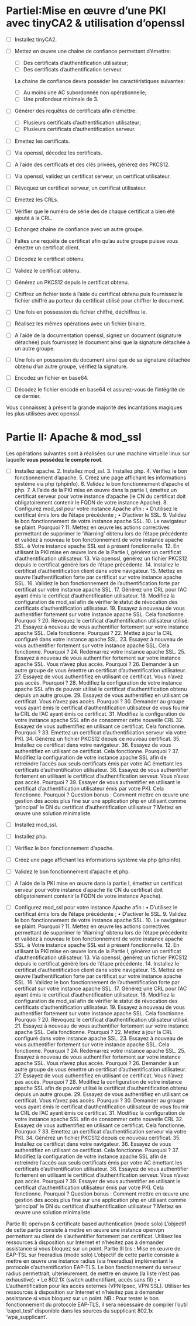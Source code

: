 # PartieI:Mise en œuvre d’une PKI avec tinyCA2 & utilisation d’openssl 

* [ ] Installez	tinyCA2. 

* [ ] Mettez	en	œuvre	une	chaine	de	confiance	permettant	d’émettre:  

  * [ ] Des	certificats	d’authentification	utilisateur; 
  * [ ] Des	certificats	d’authentification	serveur. 

  La	chaine	de	confiance	devra	posséder	les	caractéristiques	suivantes: 

  * [ ] Au	moins	une	AC	subordonnée	non	opérationnelle; 
  * [ ] Une	profondeur	minimale	de	3. 

* [ ] Générer	des	requêtes	de	certificats	afin	d’émettre: 

  * [ ] Plusieurs	certificats	d’authentification	utilisateur; 
  * [ ] Plusieurs	certificats	d’authentification	serveur. 

* [ ] Emettez	les	certificats. 

* [ ] Via	openssl,	décodez	les	certificats. 

* [ ] A	l’aide	des	certificats	et	des	clés	privées,	générez	des	PKCS12. 

* [ ] Via	openssl,	validez	un	certificat	serveur,	un	certificat	utilisateur. 

* [ ] Révoquez	un	certificat serveur,	un	certificat utilisateur. 

* [ ] Emettez	les	CRLs. 

* [ ] Vérifier	que	le numéro	de	série	des	de	chaque	certificat a	bien	été	ajouté	 à	la CRL. 

* [ ] Echangez	chaine	de	confiance	 avec	un	autre	groupe. 

* [ ] Faîtes	 une	 requête	 de	 certificat	 afin qu’au	 autre	 groupe	 puisse	 vous	 émettre	un	certificat	client. 

* [ ] Décodez	le	certificat	obtenu. 

* [ ] Validez	le	certificat	obtenu. 

* [ ] Générez	un	PKCS12	depuis	le	certificat	obtenu. 

* [ ] Chiffrez	 un	 fichier	 texte	 à	 l’aide	 du	 certificat	 obtenu	 puis	 fournissez	 le	 fichier chiffré	au	porteur	du	certificat		utilisé	pour	chiffrer	le	document. 

* [ ] Une	fois	en	possession	du	fichier	chiffré,	déchiffrez	le. 

* [ ] Réalisez	les	mêmes	opérations	avec	un	fichier	binaire. 

* [ ] A	 l’aide	 de	 la	 documentation	 openssl,	 signez	 un	 document	 (signature	 détachée)	 puis	 fournissez	le	 document	ainsi	 que	la	 signature	 détachée	à	 un	autre	groupe. 

* [ ] Une	 fois	 en	 possession	 du	 document	 ainsi	 que	 de	 sa	 signature	 détachée	 obtenu	d’un	autre	groupe,	vérifiez	la	signature.	 

* [ ] Encodez	un	fichier	en	base64. 

* [ ] Décodez	le	fichier	encodé	en	 base64	et	assurez-vous	 de	l’intégrité	 de	 ce	 dernier. 

  

Vous	connaissez	à	présent	la	grande	majorité	des	incantations	magiques	 les	plus utilisées	avec	openssl.



# Partie	II:	Apache	&	mod_ssl 

Les	 opérations	 suivantes	 sont	 à	 réalisées	 sur une	 machine	 virtuelle	 linux	 sur	 laquelle	**vous	possédez	le	compte	root**. 

* [ ] Installez apache. 2. Installez	mod_ssl. 3. Installez	php. 4. Vérifiez	le	bon	fonctionnement	d’apache. 5. Créez	une	page	affichant	les	informations	système	via	php	(phpinfo). 6. Validez	le	bon	fonctionnement	d’apache	et	php. 7. A	 l’aide	 de	 la	 PKI	 mise	 en	 œuvre	 dans	 la	 partie	 I,	 émettez	 un	 certificat	 serveur	 pour	 votre	 instance	 d’apache	 (le	 CN	 du	 certificat	 doit	 obligatoirement	contenir	le	FQDN	de	votre	instance	Apache). 8. Configurez	mod_ssl pour	votre	instance	Apache	afin : • D’utilisez	le	certificat	émis	lors	de	l’étape	précédente ; • D’activer	le	SSL. 9. Validez	le	bon	fonctionnement	de	votre	instance	apache	SSL. 10. Le	navigateur	se	plaint.	Pourquoi ? 11. Mettez	 en	 œuvre	 les	 actions	 correctives	 permettant	 de	 supprimer	 le	 ‘Warning’	 obtenu	lors	 de	l’étape	précédente	et	 validez	à	nouveau	le	 bon	 fonctionnement	de	votre	instance	apache	SSL. è Votre	instance	apache	SSL	est	à	présent	fonctionnelle. 12. En	utilisant	la	PKI	mise	en	œuvre	lors	de	la	Partie	I,	générez	un	certificat	 d’authentification	utilisateur. 13. Via	openssl,	générez	un	fichier	PKCS12	depuis	le	certificat	généré	lors	de	 l’étape	précédente. 14. Installez	le	certificat	d’authentification	client dans	votre	navigateur. 15. Mettez	en	œuvre	l’authentification	 forte	par	certificat	 sur	 votre	instance	 apache	SSL. 16. Validez	le	bon	fonctionnement	de	l’authentification	forte	par	certificat	sur	 votre	instance	apache	SSL. 17. Générez	 une	 CRL	 pour	 l’AC	 ayant	 émis	 le	 certificat	 d’authentification	 utilisateur. 18. Modifiez	 la	 configuration	 de	 mod_ssl	 afin	 de	 vérifier	 le	 statut	 de	 révocation	des	certificats	d’authentification	utilisateur. 19. Essayez	 à	 nouveau	 de	 vous	 authentifier	 fortement	 sur	 votre	 instance	 apache	SSL.	Cela	fonctionne.	Pourquoi ? 20. Révoquez	le	certificat	d’authentification	utilisateur	utilisé. 21. Essayez	 à	 nouveau	 de	 vous	 authentifier	 fortement	 sur	 votre	 instance	 apache	SSL.	Cela	fonctionne.	Pourquoi ? 22. Mettez	à	jour	la	CRL	configuré	dans	votre	instance	apache	SSL. 23. Essayez	 à	 nouveau	 de	 vous	 authentifier	 fortement	 sur	 votre	 instance	 apache	SSL.	Cela	fonctionne.	Pourquoi ? 24. Redémarrez	votre	instance	apache	SSL. 25. Essayez	 à	 nouveau	 de	 vous	 authentifier	 fortement	 sur	 votre	 instance	 apache	SSL.	Vous	n’avez	plus	accès.	Pourquoi ? 26. Demander	 à	 un	 autre	 groupe	 de	 vous	 émettre	 un	 certificat	 d’authentification	utilisateur. 27. Essayez	 de	 vous	 authentifiez	 en	 utilisant	 ce	 certificat.	 Vous	 n’avez	 pas	 accès.	Pourquoi ? 28. Modifiez	 la	 configuration	 de	 votre	 instance	 apache	 SSL	 afin	 de	 pouvoir	 utilisé	le	certificat	d’authentification	obtenu	depuis	un	autre	groupe. 29. Essayez	 de	 vous	 authentifiez	 en	 utilisant	 ce	 certificat.	 Vous	 n’avez	 pas	 accès.	Pourquoi ? 30. Demander	 au	 groupe	 vous	 ayant	 émis	 le	 certificat	 d’authentification	 utilisateur	de	vous	fournir	la	CRL	de	l’AC	ayant	émis	ce	certificat. 31. Modifiez	 la	 configuration	 de	 votre	 instance	 apache	 SSL	 afin	 de	 consommer	cette	nouvelle	CRL 32. Essayez	 de	 vous	 authentifiez	 en	 utilisant	 ce	 certificat.	 Cela	 fonctionne.	 Pourquoi ? 33. Emettez	un	certificat	d’authentification	serveur	via	votre	PKI. 34. Générez	un	fichier	PKCS12	depuis	ce	nouveau	certificat. 35. Installez	ce	certificat	dans	votre	navigateur. 36. Essayez	 de	 vous	 authentifiez	 en	 utilisant	 ce	 certificat.	 Cela	 fonctionne.	 Pourquoi ? 37. Modifiez	la configuration	de	votre	instance	apache	SSL	afin	de	retreindre	 l’accès	 aux	 seuls	 certificats	 émis	 par	 votre	 AC	 émettant	 les	 certificats	 d’authentification	utilisateur. 38. Essayez	 de	 vous	 authentifier	 fortement	 en	 utilisant	 le	 certificat	 d’authentification	serveur.	Vous	n’avez	pas	accès.	Pourquoi ? 39. Essayer	 de	 vous	 authentifier	 en	 utilisant	 le	 certificat	 d’authentification	 utilisateur	émis	par	votre	PKI.	Cela	fonctionne.	Pourquoi ? Question	 bonus : Comment	mettre	 en	 œuvre	 une	 gestion	 des	 accès	 plus	fine	 sur	 une	 application	 php	 en	 utilisant	 comme	 ‘principal’	 le	 DN	 du	 certificat	 d’authentification	utilisateur ?	Mettez	en	œuvre	une	solution	minimaliste.
* [ ] Installez	mod_ssl. 
* [ ] Installez	php. 
* [ ] Vérifiez	le	bon	fonctionnement	d’apache. 
* [ ] Créez	une	page	affichant	les	informations	système	via	php	(phpinfo). 
* [ ] Validez	le	bon	fonctionnement	d’apache	et	php. 
* [ ] A	 l’aide	 de	 la	 PKI	 mise	 en	 œuvre	 dans	 la	 partie	 I,	 émettez	 un	 certificat	 serveur	 pour	 votre	 instance	 d’apache	 (le	 CN	 du	 certificat	 doit	 obligatoirement	contenir	le	FQDN	de	votre	instance	Apache). 
* [ ] Configurez	mod_ssl pour	votre	instance	Apache	afin : • D’utilisez	le	certificat	émis	lors	de	l’étape	précédente ; • D’activer	le	SSL. 9. Validez	le	bon	fonctionnement	de	votre	instance	apache	SSL. 10. Le	navigateur	se	plaint.	Pourquoi ? 11. Mettez	 en	 œuvre	 les	 actions	 correctives	 permettant	 de	 supprimer	 le	 ‘Warning’	 obtenu	lors	 de	l’étape	précédente	et	 validez	à	nouveau	le	 bon	 fonctionnement	de	votre	instance	apache	SSL. è Votre	instance	apache	SSL	est	à	présent	fonctionnelle. 12. En	utilisant	la	PKI	mise	en	œuvre	lors	de	la	Partie	I,	générez	un	certificat	 d’authentification	utilisateur. 13. Via	openssl,	générez	un	fichier	PKCS12	depuis	le	certificat	généré	lors	de	 l’étape	précédente. 14. Installez	le	certificat	d’authentification	client dans	votre	navigateur. 15. Mettez	en	œuvre	l’authentification	 forte	par	certificat	 sur	 votre	instance	 apache	SSL. 16. Validez	le	bon	fonctionnement	de	l’authentification	forte	par	certificat	sur	 votre	instance	apache	SSL. 17. Générez	 une	 CRL	 pour	 l’AC	 ayant	 émis	 le	 certificat	 d’authentification	 utilisateur. 18. Modifiez	 la	 configuration	 de	 mod_ssl	 afin	 de	 vérifier	 le	 statut	 de	 révocation	des	certificats	d’authentification	utilisateur. 19. Essayez	 à	 nouveau	 de	 vous	 authentifier	 fortement	 sur	 votre	 instance	 apache	SSL.	Cela	fonctionne.	Pourquoi ? 20. Révoquez	le	certificat	d’authentification	utilisateur	utilisé. 21. Essayez	 à	 nouveau	 de	 vous	 authentifier	 fortement	 sur	 votre	 instance	 apache	SSL.	Cela	fonctionne.	Pourquoi ? 22. Mettez	à	jour	la	CRL	configuré	dans	votre	instance	apache	SSL. 23. Essayez	 à	 nouveau	 de	 vous	 authentifier	 fortement	 sur	 votre	 instance	 apache	SSL.	Cela	fonctionne.	Pourquoi ? 24. Redémarrez	votre	instance	apache	SSL. 25. Essayez	 à	 nouveau	 de	 vous	 authentifier	 fortement	 sur	 votre	 instance	 apache	SSL.	Vous	n’avez	plus	accès.	Pourquoi ? 26. Demander	 à	 un	 autre	 groupe	 de	 vous	 émettre	 un	 certificat	 d’authentification	utilisateur. 27. Essayez	 de	 vous	 authentifiez	 en	 utilisant	 ce	 certificat.	 Vous	 n’avez	 pas	 accès.	Pourquoi ? 28. Modifiez	 la	 configuration	 de	 votre	 instance	 apache	 SSL	 afin	 de	 pouvoir	 utilisé	le	certificat	d’authentification	obtenu	depuis	un	autre	groupe. 29. Essayez	 de	 vous	 authentifiez	 en	 utilisant	 ce	 certificat.	 Vous	 n’avez	 pas	 accès.	Pourquoi ? 30. Demander	 au	 groupe	 vous	 ayant	 émis	 le	 certificat	 d’authentification	 utilisateur	de	vous	fournir	la	CRL	de	l’AC	ayant	émis	ce	certificat. 31. Modifiez	 la	 configuration	 de	 votre	 instance	 apache	 SSL	 afin	 de	 consommer	cette	nouvelle	CRL 32. Essayez	 de	 vous	 authentifiez	 en	 utilisant	 ce	 certificat.	 Cela	 fonctionne.	 Pourquoi ? 33. Emettez	un	certificat	d’authentification	serveur	via	votre	PKI. 34. Générez	un	fichier	PKCS12	depuis	ce	nouveau	certificat. 35. Installez	ce	certificat	dans	votre	navigateur. 36. Essayez	 de	 vous	 authentifiez	 en	 utilisant	 ce	 certificat.	 Cela	 fonctionne.	 Pourquoi ? 37. Modifiez	la configuration	de	votre	instance	apache	SSL	afin	de	retreindre	 l’accès	 aux	 seuls	 certificats	 émis	 par	 votre	 AC	 émettant	 les	 certificats	 d’authentification	utilisateur. 38. Essayez	 de	 vous	 authentifier	 fortement	 en	 utilisant	 le	 certificat	 d’authentification	serveur.	Vous	n’avez	pas	accès.	Pourquoi ? 39. Essayer	 de	 vous	 authentifier	 en	 utilisant	 le	 certificat	 d’authentification	 utilisateur	émis	par	votre	PKI.	Cela	fonctionne.	Pourquoi ? Question	 bonus : Comment	mettre	 en	 œuvre	 une	 gestion	 des	 accès	 plus	fine	 sur	 une	 application	 php	 en	 utilisant	 comme	 ‘principal’	 le	 DN	 du	 certificat	 d’authentification	utilisateur ?	Mettez	en	œuvre	une	solution	minimaliste.



Partie	III:	openvpn	&	certificate	based	authentication (mode	solo) L’objectif	 de	 cette	 partie	 consiste	 à	 mettre	 en	 œuvre	 une	 instance	 openvpn	 permettant	 au	 client	 de	 s’authentifier	 fortement	 par	 certificat.	 Utilisez	 les	 ressources	 à	 disposition	 sur	 Internet	 et	 n’hésitez	 pas	 à	 demander	 assistance	 si	 vous	bloquez	sur	un	point. Partie	III	bis :	Mise	en	œuvre de	EAP-TSL	sur	freeradius (mode	solo) L’objectif	 de	 cette	 partie	 consiste	 à	 mettre	 en	 œuvre	 une	 instance	 radius	 (via	 freeradius)	 implémentant le	 protocole	 d’authentification	 EAP-TLS.	 Le	 bon	 fonctionnement	 du	 serveur	 radius	 permettrait,	 ultérieurement,	 de	 mettre	 en	 œuvre (la	liste	n’est	pas	exhaustive): • Le	802.1X	(switch	authentifiant,	accès	sans	fil) ; • L’authentification	pour	les	accès	externes	(VPN	Ipsec,	VPN	SSL). Utiliser	 les	 ressources	 à	 disposition	 sur	 Internet	 et	 n’hésitez	 pas	 à	 demander	 assistance	si	vous	bloquez	sur	un	point. NB : Pour	tester	le	bon	fonctionnement	du	protocole	EAP-TLS,	il	sera	nécessaire	de	 compiler	 l’outil ‘eapol_test’ disponible	 dans	 les	 sources	 du	 supplicant	 802.1x	 ‘wpa_supplicant’.